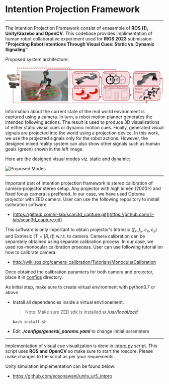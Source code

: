 # Intention Projection Framework
---------------------------------------------------------

The Intention Projection Framework consist of enasamble of **ROS (1), Unity/Gazebo and OpenCV**. This codebase provides implimentation of human robot collaborative experiment used for **IROS 2023** submission: **"Projecting Robot Intentions Through Visual Cues:
Static vs. Dynamic Signaling"**

Proposed system architecture:

![System Architecture](./files/overview.png)

Information about the current state of the real world environment is captured using a camera. In turn, a robot motion planner generates the intended following actions. The result is used to produce 3D visualizations of either static visual cues or dynamic motion cues. Finally, generated visual signals are projected into the world using a projection device. In this work, we use the projected signals only for the robot actions. However, the designed mixed reality system can also show other signals such as human goals (green) shown in the left image.


Here are the designed visual modes viz. static and dynamic:

![Proposed Modes](./files/modes.gif)


------------------------------------------------------------

Important part of intention projection framework is stereo calibration of camera-projector stereo setup. Any projector with high lumen (2000>) and fixed focus camera is preffered. In our case, we have used Optoma projector with ZED camera. User can use the following repository to install calibration software.
  * [https://github.com/ir-lab/scan3d_capture.git](https://github.com/ir-lab/scan3d_capture.git)

This software is only important to obtain projector's Intrinsic ($f_{x}, f_{y}, c_{x}, c_{y}$) and Extrinsic ($T = [R,t]$) w.r.t. to camera. Camera calibration can be separetely obtained using separate calibration process. In our case, we used ros-monocular calibration proecess. User can use following tutorial on how to calibrate camera. 

* http://wiki.ros.org/camera_calibration/Tutorials/MonocularCalibration 


Once obtained the calibration paramters for both camera and projector, place it in [configs](./configs) directory. 



As initial step, make sure to create virtual environment with python3.7 or above

* Install all dependencies inside a virtual envrionement.

    > Note: Make sure ZED sdk is installed at ***/usr/local/zed***

    ```
    bash install.sh
    ```
* Edit ***./configs/general_params.yaml*** to change initial parameters

---------------------------------------------------------


Implementation of visual cue visualization is done in [intpro.py](./src/intpro.py) script. This script uses **ROS and OpenCV** so make sure to start the roscore. Please make changes to the script as per your requiements. 

Unity simulation implementation can be found below:

* https://github.com/sdsonawani/unity_ur5_intpro


